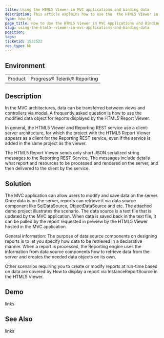 ```yaml
---
title: Using the HTML5 Viewer in MVC applications and binding data
description: This article explains how to use the  the HTML5 Viewer in MVC applications and binding data.
type: how-to
page_title: How to Use the HTML5 Viewer in MVC Applications and Binding Data
slug: using-the-html5--viewer-in-mvc-applications-and-binding-data
position: 
tags: 
ticketid: 1532522
res_type: kb
---
```


## Environment
<table>
	<tbody>
		<tr>
			<td>Product</td>
			<td>Progress® Telerik® Reporting</td>
		</tr>
	</tbody>
</table>


## Description
In the MVC architectures, data can be transferred between views and controllers via model.
A frequently asked question is how to use the modified data object for reports displayed by the HTML5 Report Viewer.

In general, the HTML5 Viewer and Reporting REST service use a client-server architecture, for which the project with the HTML5 Report Viewer appears as a client for the Reporting REST service, even if the service is added in the same project as the viewer.

The HTML5 Report Viewer sends only short JSON serialized string messages to the Reporting REST Service. The messages include details what report and resources to be processed and rendered on the server, and then delivered to the client by the service.



## Solution
The MVC application can allow users to modify and save data on the server. Once data is on the server, reports can retrieve it via data source component like SqlDataSource, ObjectDataSource and etc.
The attached demo project illustrates the scenario. The data source is a text file that is updated by the MVC application. When data is saved back in the text file, it can be pulled by the report requested in preview by the HTML5 Viewer hosted in the MVC application.

General information:
The purpose of data source components on designing reports is to let you specify how data to be retrieved in a declarative manner. When a report is processed, the Reporting engine uses the information from data source components how to retrieve data from the server and creates the needed data objects on its own.

Other scenarios requiring you to create or modify reports at run-time based on data are covered by How to display a report via InstanceReportSource in the HTML5 Viewer.

## Demo
links

## See Also
links
